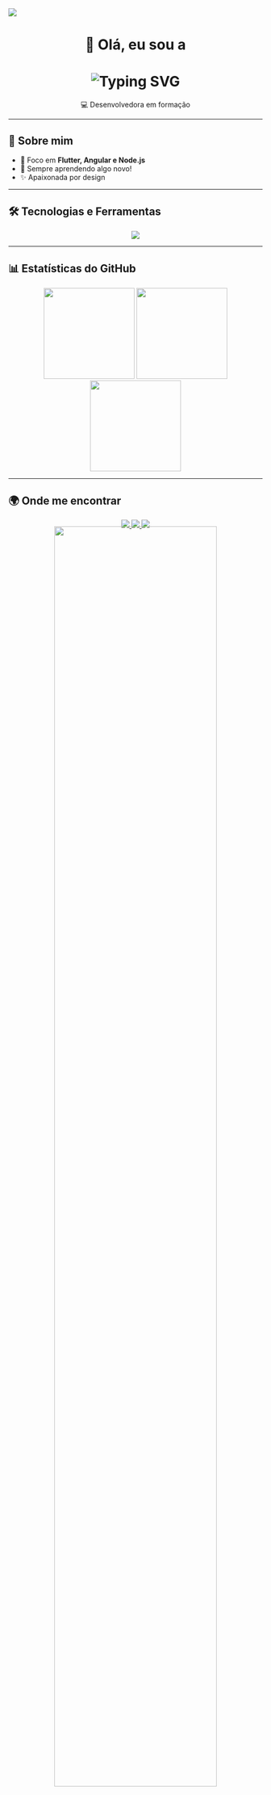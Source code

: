 <img src="https://capsule-render.vercel.app/api?type=waving&color=9370DB&height=120&section=header&animation=twinkling"/>

<h1 align="center">
  🌷 Olá, eu sou a 
</h1>

<h1 align="center">
  <img src="https://readme-typing-svg.herokuapp.com?font=Fira+Code&size=32&duration=1000&pause=500&color=8A2BE2&center=true&vCenter=true&width=435&lines=Nathy+💻" alt="Typing SVG" />
</h1>

<p align="center">
  💻 Desenvolvedora em formação 
</p>

---

## 💜 Sobre mim
- 🎯 Foco em **Flutter, Angular e Node.js**
- 🌱 Sempre aprendendo algo novo!
- ✨ Apaixonada por design

---

## 🛠️ Tecnologias e Ferramentas
<p align="center">
  <img src="https://skillicons.dev/icons?i=flutter,dart,angular,ts,js,nodejs,firebase,mysql,git,github,vscode,postman,figma,mongo,html,css" />
</p>

---

## 📊 Estatísticas do GitHub
<p align="center">
  <img height="180em" src="https://streak-stats.demolab.com?user=Nathy1208&theme=midnight-purple&hide_border=true"/>
  <img height="180em" src="https://github-readme-stats.vercel.app/api?username=Nathy1208&show_icons=true&theme=midnight-purple"/>
  <img height="180em" src="https://github-readme-stats.vercel.app/api/top-langs/?username=Nathy1208&layout=compact&theme=midnight-purple"/>
</p>

---

## 🌍 Onde me encontrar
<p align="center">
  <a href="https://www.linkedin.com/in/seu-usuario" target="_blank">
    <img src="https://img.shields.io/badge/-LinkedIn-9370DB?logo=linkedin&style=for-the-badge"/>
  </a>
  <a href="mailto:seuemail@gmail.com">
    <img src="https://img.shields.io/badge/-Gmail-C9A0DC?logo=gmail&style=for-the-badge"/>
  </a>
  <a href="https://github.com/Nathy1208">
    <img src="https://img.shields.io/badge/-GitHub-8A2BE2?logo=github&style=for-the-badge"/>
  </a>
</p>

<!-- 💐 Rodapé com flores lilás delicadas -->
<p align="center">
  <img src="https://i.pinimg.com/originals/1b/3b/88/1b3b889d8e0de7767aada2724ff99e74.gif" width="80%" style="margin-top: -20px;"/>
</p>

<!-- 🩵 Snoopy fofinho -->
<p align="center">
  <img src="https://i.pinimg.com/originals/f4/7b/b4/f47bb487e55e54e9562a95d6e6206e35.gif" width="400" style="margin-bottom: -10px;"/>
</p>




